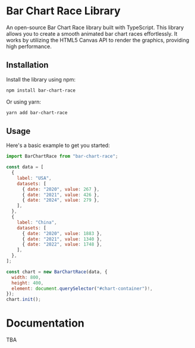 # Bar Chart Race Library

An open-source Bar Chart Race library built with TypeScript. This library allows you to create a smooth animated bar chart races effortlessly. It works by utilizing the HTML5 Canvas API to render the graphics, providing high performance.

## Installation

Install the library using npm:

```bash
npm install bar-chart-race
```

Or using yarn:

```bash
yarn add bar-chart-race
```

## Usage

Here's a basic example to get you started:

```javascript
import BarChartRace from "bar-chart-race";

const data = [
  {
    label: "USA",
    datasets: [
      { date: "2020", value: 267 },
      { date: "2021", value: 426 },
      { date: "2024", value: 279 },
    ],
  },
  {
    label: "China",
    datasets: [
      { date: "2020", value: 1883 },
      { date: "2021", value: 1340 },
      { date: "2022", value: 1748 },
    ],
  },
];

const chart = new BarChartRace(data, {
  width: 800,
  height: 400,
  element: document.querySelector("#chart-container")!,
});
chart.init();
```

# Documentation

TBA
